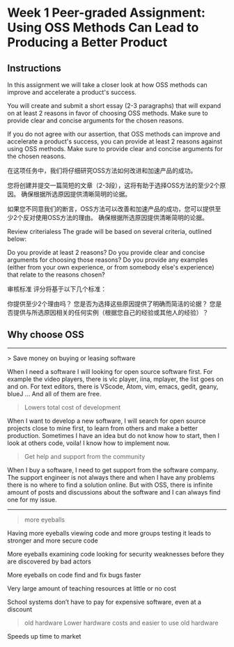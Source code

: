 # Week 1 Peer-graded Assignment: Using OSS Methods Can Lead to Producing a Better Product

## Instructions

In this assignment we will take a closer look at how OSS methods can improve and accelerate a product's success.

You will create and submit a short essay (2-3 paragraphs) that will expand on at least 2 reasons in favor of choosing OSS methods. Make sure to provide clear and concise arguments for the chosen reasons.

If you do not agree with our assertion, that OSS methods can improve and accelerate a product's success, you can provide at least 2 reasons against using OSS methods. Make sure to provide clear and concise arguments for the chosen reasons.

在这项任务中，我们将仔细研究OSS方法如何改进和加速产品的成功。

您将创建并提交一篇简短的文章（2-3段），这将有助于选择OSS方法的至少2个原因。 确保根据所选原因提供清晰简明的论据。

如果您不同意我们的断言，OSS方法可以改善和加速产品的成功，您可以提供至少2个反对使用OSS方法的理由。 确保根据所选原因提供清晰简明的论据。

Review criterialess 
The grade will be based on several criteria, outlined below:

Do you provide at least 2 reasons?
Do you provide clear and concise arguments for choosing those reasons?
Do you provide any examples (either from your own experience, or from somebody else's experience) that relate to the reasons chosen?

审核标准
评分将基于以下几个标准：

你提供至少2个理由吗？
您是否为选择这些原因提供了明确而简洁的论据？
您是否提供与所选原因相关的任何实例（根据您自己的经验或其他人的经验）？

## Why choose OSS




<hr>
> Save money on buying or leasing software 

When I need a software I will looking for open source software first. For example the video players, there is vlc player, iina, mplayer, the list goes on and on. For text editors, there is VScode, Atom, vim, emacs, gedit, geany, blueJ ... And all of them are free. 

>Lowers total cost of development

When I want to develop a new software, I will search for open source projects close to mine first, to learn from others and make a better production. Sometimes I have an idea but do not know how to start, then I look at others code, voila! I know how to implement now.

>Get help and support from the community

When I buy a software, I need to get support from the software company. The support engineer is not always there and when I have any problems there is no where to find a solution online. But with OSS, there is infinite amount of posts and discussions about the software and I can always find one for my issue. 
<hr>

> more eyeballs 

Having more eyeballs viewing code and more groups testing it leads to stronger and more secure code

More eyeballs examining code looking for security weaknesses before they are
discovered by bad actors

More eyeballs on code find and fix bugs faster

Very large amount of teaching resources at little or no cost

School systems don’t have to pay for expensive software, even at a discount

>old hardware
Lower hardware costs and easier to use old hardware

Speeds up time to market


